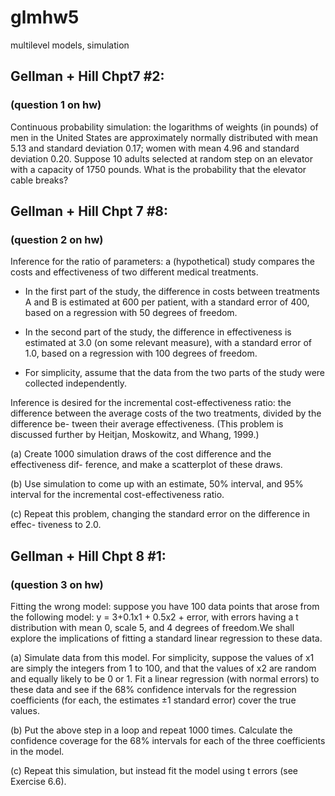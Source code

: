 # glmhw5
multilevel models, simulation


## Gellman + Hill Chpt7 #2:
### (question 1 on hw)

Continuous probability simulation: the logarithms of weights (in pounds) of men
in the United States are approximately normally distributed with mean 5.13
and standard deviation 0.17; women with mean 4.96 and standard deviation
0.20. Suppose 10 adults selected at random step on an elevator with a capacity
of 1750 pounds. What is the probability that the elevator cable breaks?

## Gellman + Hill Chpt 7 #8:
### (question 2 on hw)

Inference for the ratio of parameters: a (hypothetical) study compares the costs
and effectiveness of two different medical treatments.

- In the first part of the study, the difference in costs between treatments A
and B is estimated at 600 per patient, with a standard error of 400, based
on a regression with 50 degrees of freedom.

- In the second part of the study, the difference in effectiveness is estimated
at 3.0 (on some relevant measure), with a standard error of 1.0, based on a
regression with 100 degrees of freedom.


- For simplicity, assume that the data from the two parts of the study were
collected independently.

Inference is desired for the incremental cost-effectiveness ratio: the difference
between the average costs of the two treatments, divided by the difference be-
tween their average effectiveness. (This problem is discussed further by Heitjan,
Moskowitz, and Whang, 1999.)

(a) Create 1000 simulation draws of the cost difference and the effectiveness dif-
ference, and make a scatterplot of these draws.

(b) Use simulation to come up with an estimate, 50% interval, and 95% interval
for the incremental cost-effectiveness ratio.

(c) Repeat this problem, changing the standard error on the difference in effec-
tiveness to 2.0.

## Gellman + Hill Chpt 8 #1:
### (question 3 on hw)

Fitting the wrong model: suppose you have 100 data points that arose from the
following model: y = 3+0.1x1 + 0.5x2 + error, with errors having a t distribution
with mean 0, scale 5, and 4 degrees of freedom.We shall explore the implications
of fitting a standard linear regression to these data.

(a) Simulate data from this model. For simplicity, suppose the values of x1 are
simply the integers from 1 to 100, and that the values of x2 are random and
equally likely to be 0 or 1. Fit a linear regression (with normal errors) to these
data and see if the 68% confidence intervals for the regression coefficients (for
each, the estimates ±1 standard error) cover the true values.

(b) Put the above step in a loop and repeat 1000 times. Calculate the confidence
coverage for the 68% intervals for each of the three coefficients in the model.

(c) Repeat this simulation, but instead fit the model using t errors (see Exercise
6.6).